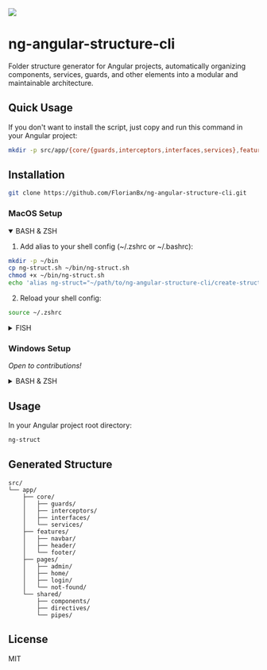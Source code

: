 <img src="https://img.shields.io/badge/Angular-DD0031?style=for-the-badge&logo=angular&logoColor=white">

# ng-angular-structure-cli

Folder structure generator for Angular projects, automatically organizing components, services, guards, and other elements into a modular and maintainable architecture.

## Quick Usage
If you don't want to install the script, just copy and run this command in your Angular project:

```bash
mkdir -p src/app/{core/{guards,interceptors,interfaces,services},features/{navbar,header,footer},pages/{admin,home,login,"not-found"},shared/{components,directives,pipes}}
```

## Installation

```bash
git clone https://github.com/FlorianBx/ng-angular-structure-cli.git
```

### MacOS Setup
<details open>
<summary>BASH & ZSH</summary>

1. Add alias to your shell config (~/.zshrc or ~/.bashrc):
```bash
mkdir -p ~/bin
cp ng-struct.sh ~/bin/ng-struct.sh
chmod +x ~/bin/ng-struct.sh
echo 'alias ng-struct="~/path/to/ng-angular-structure-cli/create-structure.sh"' >> ~/.zshrc
```
2. Reload your shell config:
```bash
source ~/.zshrc
```
</details>

<details>
<summary>FISH</summary>
1. Add alias to your shell config (config.fish):
```bash
mkdir -p ~/bin
cp ng-struct.sh ~/bin/ng-struct.sh
chmod +x ~/bin/ng-struct.sh
echo 'alias ng-struct="~/bin/ng-struct.sh"' >> ~/.config/fish/config.fish
```

2. Reload your shell config:
```bash
source ~/.zshrc
```

</details>

### Windows Setup
*Open to contributions!*
<details>
<summary>BASH & ZSH</summary>

1. Add alias to your shell config (~/.zshrc or ~/.bashrc):
```bash
mkdir -p ~/bin
cp ng-struct.sh ~/bin/ng-struct.sh
chmod +x ~/bin/ng-struct.sh
echo 'alias ng-struct="~/path/to/ng-angular-structure-cli/create-structure.sh"' >> ~/.zshrc
```
2. Reload your shell config:
```bash
source ~/.zshrc
```
</details>

## Usage

In your Angular project root directory:

```bash 
ng-struct
```

## Generated Structure

```
src/
└── app/
    ├── core/
    │   ├── guards/
    │   ├── interceptors/
    │   ├── interfaces/
    │   └── services/
    ├── features/
    │   ├── navbar/
    │   ├── header/
    │   └── footer/
    ├── pages/
    │   ├── admin/
    │   ├── home/
    │   ├── login/
    │   └── not-found/
    └── shared/
        ├── components/
        ├── directives/
        └── pipes/
```

## License
MIT
